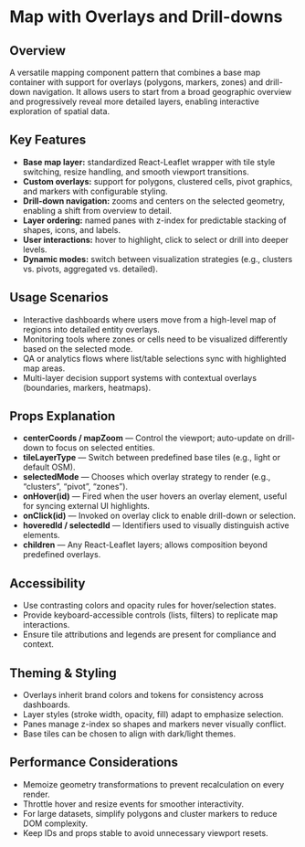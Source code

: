 # Map with Overlays and Drill-downs

## Overview
A versatile mapping component pattern that combines a base map container with support for overlays (polygons, markers, zones) and drill-down navigation. It allows users to start from a broad geographic overview and progressively reveal more detailed layers, enabling interactive exploration of spatial data.

## Key Features
- **Base map layer:** standardized React-Leaflet wrapper with tile style switching, resize handling, and smooth viewport transitions.  
- **Custom overlays:** support for polygons, clustered cells, pivot graphics, and markers with configurable styling.  
- **Drill-down navigation:** zooms and centers on the selected geometry, enabling a shift from overview to detail.  
- **Layer ordering:** named panes with z-index for predictable stacking of shapes, icons, and labels.  
- **User interactions:** hover to highlight, click to select or drill into deeper levels.  
- **Dynamic modes:** switch between visualization strategies (e.g., clusters vs. pivots, aggregated vs. detailed).  

## Usage Scenarios
- Interactive dashboards where users move from a high-level map of regions into detailed entity overlays.  
- Monitoring tools where zones or cells need to be visualized differently based on the selected mode.  
- QA or analytics flows where list/table selections sync with highlighted map areas.  
- Multi-layer decision support systems with contextual overlays (boundaries, markers, heatmaps).  

## Props Explanation
- **centerCoords / mapZoom** — Control the viewport; auto-update on drill-down to focus on selected entities.  
- **tileLayerType** — Switch between predefined base tiles (e.g., light or default OSM).  
- **selectedMode** — Chooses which overlay strategy to render (e.g., “clusters”, “pivot”, “zones”).  
- **onHover(id)** — Fired when the user hovers an overlay element, useful for syncing external UI highlights.  
- **onClick(id)** — Invoked on overlay click to enable drill-down or selection.  
- **hoveredId / selectedId** — Identifiers used to visually distinguish active elements.  
- **children** — Any React-Leaflet layers; allows composition beyond predefined overlays.  

## Accessibility
- Use contrasting colors and opacity rules for hover/selection states.  
- Provide keyboard-accessible controls (lists, filters) to replicate map interactions.  
- Ensure tile attributions and legends are present for compliance and context.  

## Theming & Styling
- Overlays inherit brand colors and tokens for consistency across dashboards.  
- Layer styles (stroke width, opacity, fill) adapt to emphasize selection.  
- Panes manage z-index so shapes and markers never visually conflict.  
- Base tiles can be chosen to align with dark/light themes.  

## Performance Considerations
- Memoize geometry transformations to prevent recalculation on every render.  
- Throttle hover and resize events for smoother interactivity.  
- For large datasets, simplify polygons and cluster markers to reduce DOM complexity.  
- Keep IDs and props stable to avoid unnecessary viewport resets.  

